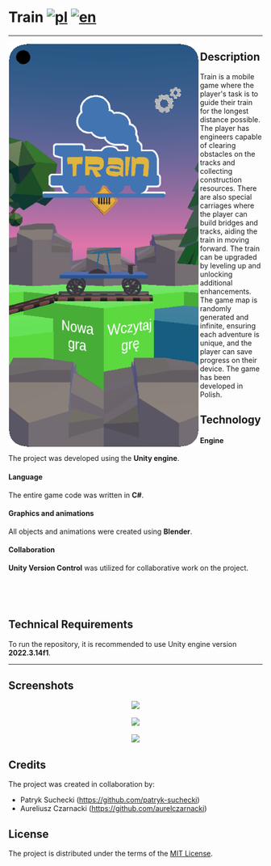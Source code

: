 # Train [![pl](https://img.shields.io/badge/lang-pl-red.svg)](https://github.com/aurelczarnacki/Train-the-game/blob/main/README.pl.md) [![en](https://img.shields.io/badge/lang-en-blue.svg)](https://github.com/aurelczarnacki/Train-the-game/blob/main/README.md)
***
<img align="left" width="380" height="800" src="https://github.com/aurelczarnacki/Train-the-game/blob/main/Screenshots/Train-main.png?raw=true">

## Description
Train is a mobile game where the player's task is to guide their train for the longest distance possible. The player has engineers capable of clearing obstacles on the tracks and collecting construction resources. There are also special carriages where the player can build bridges and tracks, aiding the train in moving forward. The train can be upgraded by leveling up and unlocking additional enhancements. The game map is randomly generated and infinite, ensuring each adventure is unique, and the player can save progress on their device. The game has been developed in Polish.

## Technology 
#### Engine
The project was developed using the **Unity engine**. 

#### Language
The entire game code was written in **C#**.

#### Graphics and animations
All objects and animations were created using **Blender**.

#### Collaboration
**Unity Version Control** was utilized for collaborative work on the project.
&nbsp;

&nbsp;

&nbsp;

## Technical Requirements
To run the repository, it is recommended to use Unity engine version **2022.3.14f1**.
***
## Screenshots
<p align="center">
<img src="https://github.com/aurelczarnacki/Train-the-game/blob/main/Screenshots/2024-02-05%2012-18-28.gif?raw=true">
</p>

<p align="center">
<img src="https://github.com/aurelczarnacki/Train-the-game/blob/main/Screenshots/2024-02-05%2012-18-28_2.gif?raw=true">
</p>

<p align="center">
<img src="https://github.com/aurelczarnacki/Train-the-game/blob/main/Screenshots/2024-02-05%2012-18-28_3.gif?raw=true">
</p>

## Credits
The project was created in collaboration by:
- Patryk Suchecki (https://github.com/patryk-suchecki)
- Aureliusz Czarnacki (https://github.com/aurelczarnacki)

## License
The project is distributed under the terms of the [MIT License](LICENSE).
